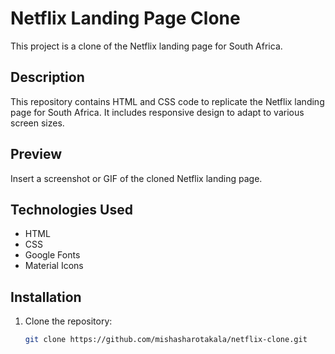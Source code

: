 # Netflix Landing Page Clone

This project is a clone of the Netflix landing page for South Africa.

## Description

This repository contains HTML and CSS code to replicate the Netflix landing page for South Africa. It includes responsive design to adapt to various screen sizes.

## Preview

Insert a screenshot or GIF of the cloned Netflix landing page.

## Technologies Used

- HTML
- CSS
- Google Fonts
- Material Icons

## Installation

1. Clone the repository:
   ```bash
   git clone https://github.com/mishasharotakala/netflix-clone.git
